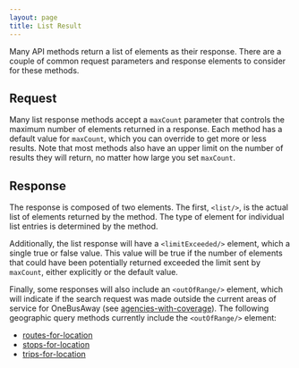 ```yaml
---
layout: page
title: List Result
---
```


Many API methods return a list of elements as their response.  There are a couple of common request parameters and response elements to consider for these methods.

## Request

Many list response methods accept a `maxCount` parameter that controls the maximum number of elements returned in a response.  Each method has a default value for `maxCount`, which you can override to get more or less results.  Note that most methods also have an upper limit on the number of results they will return, no matter how large you set `maxCount`.

## Response

The response is composed of two elements.  The first, `<list/>`, is the actual list of elements returned by the method.  The type of element for individual list entries is determined by the method.

Additionally, the list response will have a `<limitExceeded/>` element, which a single true or false value.  This value will be true if the number of elements that could have been potentially returned exceeded the limit sent by `maxCount`, either explicitly or the default value.

Finally, some responses will also include an `<outOfRange/>` element, which will indicate if the search request was made outside the current areas of service for OneBusAway (see [agencies-with-coverage](/api/where/methods/agencies-with-coverage)).  The following geographic query methods currently include the `<outOfRange/>` element:

* [routes-for-location](/api/where/methods/routes-for-location)
* [stops-for-location](/api/where/methods/stops-for-location)
* [trips-for-location](/api/where/methods/trips-for-location)
